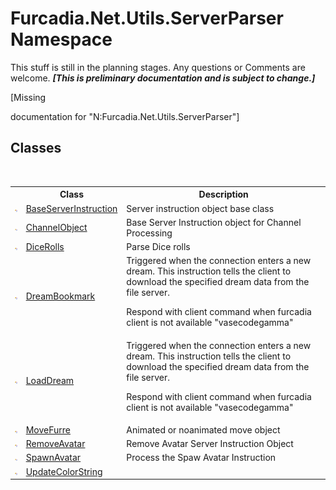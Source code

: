 # Furcadia.Net.Utils.ServerParser Namespace
This stuff is still in the planning stages. Any questions or Comments are welcome. _**\[This is preliminary documentation and is subject to change.\]**_

\[Missing <summary> documentation for "N:Furcadia.Net.Utils.ServerParser"\]


## Classes
&nbsp;<table><tr><th></th><th>Class</th><th>Description</th></tr><tr><td>![Public class](media/pubclass.gif "Public class")</td><td><a href="T_Furcadia_Net_Utils_ServerParser_BaseServerInstruction">BaseServerInstruction</a></td><td>
Server instruction object base class</td></tr><tr><td>![Public class](media/pubclass.gif "Public class")</td><td><a href="T_Furcadia_Net_Utils_ServerParser_ChannelObject">ChannelObject</a></td><td>
Base Server Instruction object for Channel Processing</td></tr><tr><td>![Public class](media/pubclass.gif "Public class")</td><td><a href="T_Furcadia_Net_Utils_ServerParser_DiceRolls">DiceRolls</a></td><td>
Parse Dice rolls</td></tr><tr><td>![Public class](media/pubclass.gif "Public class")</td><td><a href="T_Furcadia_Net_Utils_ServerParser_DreamBookmark">DreamBookmark</a></td><td>
Triggered when the connection enters a new dream. 
This instruction tells the client to download the specified dream data from the file server.

Respond with client command when furcadia client is not available "vasecodegamma"</td></tr><tr><td>![Public class](media/pubclass.gif "Public class")</td><td><a href="T_Furcadia_Net_Utils_ServerParser_LoadDream">LoadDream</a></td><td>
Triggered when the connection enters a new dream. 
This instruction tells the client to download the specified dream data from the file server.

Respond with client command when furcadia client is not available "vasecodegamma"</td></tr><tr><td>![Public class](media/pubclass.gif "Public class")</td><td><a href="T_Furcadia_Net_Utils_ServerParser_MoveFurre">MoveFurre</a></td><td>
Animated or noanimated move object</td></tr><tr><td>![Public class](media/pubclass.gif "Public class")</td><td><a href="T_Furcadia_Net_Utils_ServerParser_RemoveAvatar">RemoveAvatar</a></td><td>
Remove Avatar Server Instruction Object</td></tr><tr><td>![Public class](media/pubclass.gif "Public class")</td><td><a href="T_Furcadia_Net_Utils_ServerParser_SpawnAvatar">SpawnAvatar</a></td><td>
Process the Spaw Avatar Instruction</td></tr><tr><td>![Public class](media/pubclass.gif "Public class")</td><td><a href="T_Furcadia_Net_Utils_ServerParser_UpdateColorString">UpdateColorString</a></td><td></td></tr></table>&nbsp;

